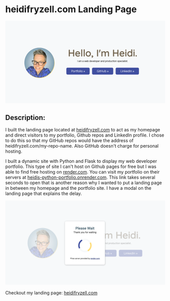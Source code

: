 # heidifryzell.com Landing Page

<img src="./images/screenshot.png" alt="screenshot of homepage on heidifryzell.com" />

## Description:

I built the landing page located at [heidifryzell.com](https://heidifryzell.com) to act as my homepage and direct visitors to my portfolio, Github repos and LinkedIn profile. I chose to do this so that my GitHub repos would have the address of heidifryzell.com/my-repo-name. Also GitHub doesn't charge for personal hosting.

I built a dynamic site with Python and Flask to display my web developer portfolio. This type of site I can't host on Github pages for free but I was able to find free hosting on [render.com](https://render.com). You can visit my portfolio on their servers at [heidis-python-portfolio.onrender.com](https://heidis-python-portfolio.onrender.com/). This link takes several seconds to open that is another reason why I wanted to put a landing page in between my homepage and the portfolio site. I have a modal on the landing page that explains the delay.

<img src="./images/screenshot2.png" alt="screenshot of homepage on heidifryzell.com" />

Checkout my landing page: [heidifryzell.com](https://heidifryzell.com)
